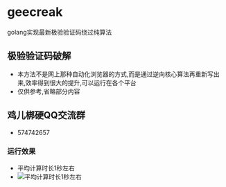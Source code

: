 # geecreak
golang实现最新极验验证码绕过纯算法
## 极验验证码破解
- 本方法不是网上那种自动化浏览器的方式,而是通过逆向核心算法再重新写出来,效率得到很大的提升,可以运行在各个平台
- 仅供参考,省略部分内容
## 鸡儿梆硬QQ交流群
- 574742657
### 运行效果
- 平均计算时长1秒左右
- ![平均计算时长1秒左右](http://wx2.sinaimg.cn/large/0060lm7Tly1g3h14rjxhzj30t1095aaq.jpg)
